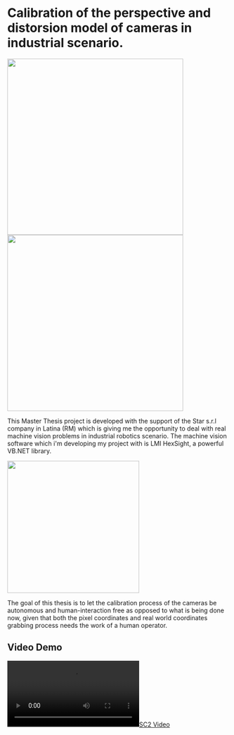 # Calibration of the perspective and distorsion model of cameras in industrial scenario.

<a href="https://www.dis.uniroma1.it/"><img src="http://www.dis.uniroma1.it/sites/default/files/marchio%20logo%20eng%20jpg.jpg" width="400"></a>
<a href="https://www.icapgroup.it/"><img src="https://www.icapgroup.it/images/logo-dark.png" width="400"></a>

This Master Thesis project is developed with the support of the Star s.r.l company in Latina (RM) which is giving me the opportunity to deal with real machine vision problems in industrial robotics scenario. The machine vision software which i'm developing my project with is LMI HexSight, a powerful VB.NET library.

<a href="https://lmi3d.com/products/gocator/hexsight"><img src="https://external-content.duckduckgo.com/iu/?u=http%3A%2F%2Flmi3d.com%2Fsites%2Fdefault%2Ffiles%2Finline-images%2Flmitechnologieslogo-alt.png&f=1&nofb=1" width="300"></a>

The goal of this thesis is to let the calibration process of the cameras be autonomous and human-interaction free as opposed to what is being done now, given that both the pixel coordinates and real world coordinates grabbing process needs the work of a human operator.


## Video Demo
[![SC2 Video](./demo.mp4)]() 
